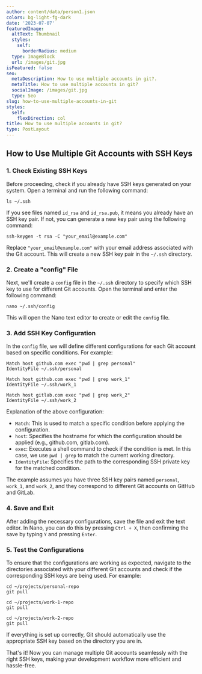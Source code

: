 ```yaml
---
author: content/data/person1.json
colors: bg-light-fg-dark
date: '2023-07-07'
featuredImage:
  altText: Thumbnail
  styles:
    self:
      borderRadius: medium
  type: ImageBlock
  url: /images/git.jpg
isFeatured: false
seo:
  metaDescription: How to use multiple accounts in git?.
  metaTitle: How to use multiple accounts in git?
  socialImage: /images/git.jpg
  type: Seo
slug: how-to-use-multiple-accounts-in-git
styles:
  self:
    flexDirection: col
title: How to use multiple accounts in git?
type: PostLayout
---
```


## How to Use Multiple Git Accounts with SSH Keys

### 1. Check Existing SSH Keys

Before proceeding, check if you already have SSH keys generated on your system. Open a terminal and run the following command:

`ls ~/.ssh` 

If you see files named `id_rsa` and `id_rsa.pub`, it means you already have an SSH key pair. If not, you can generate a new key pair using the following command:

`ssh-keygen -t rsa -C "your_email@example.com"` 

Replace `"your_email@example.com"` with your email address associated with the Git account. This will create a new SSH key pair in the `~/.ssh` directory.

### 2. Create a "config" File

Next, we'll create a `config` file in the `~/.ssh` directory to specify which SSH key to use for different Git accounts. Open the terminal and enter the following command:

`nano ~/.ssh/config` 

This will open the Nano text editor to create or edit the `config` file.

### 3. Add SSH Key Configuration

In the `config` file, we will define different configurations for each Git account based on specific conditions. For example:
```
Match host github.com exec "pwd | grep personal"
IdentityFile ~/.ssh/personal

Match host github.com exec "pwd | grep work_1"
IdentityFile ~/.ssh/work_1

Match host gitlab.com exec "pwd | grep work_2"
IdentityFile ~/.ssh/work_2
``` 

Explanation of the above configuration:

-   `Match`: This is used to match a specific condition before applying the configuration.
-   `host`: Specifies the hostname for which the configuration should be applied (e.g., github.com, gitlab.com).
-   `exec`: Executes a shell command to check if the condition is met. In this case, we use `pwd | grep` to match the current working directory.
-   `IdentityFile`: Specifies the path to the corresponding SSH private key for the matched condition.

The example assumes you have three SSH key pairs named `personal`, `work_1`, and `work_2`, and they correspond to different Git accounts on GitHub and GitLab.

### 4. Save and Exit

After adding the necessary configurations, save the file and exit the text editor. In Nano, you can do this by pressing `Ctrl + X`, then confirming the save by typing `Y` and pressing `Enter`.

### 5. Test the Configurations

To ensure that the configurations are working as expected, navigate to the directories associated with your different Git accounts and check if the corresponding SSH keys are being used. For example:

```
cd ~/projects/personal-repo
git pull

cd ~/projects/work-1-repo
git pull

cd ~/projects/work-2-repo
git pull
```

If everything is set up correctly, Git should automatically use the appropriate SSH key based on the directory you are in.

That's it! Now you can manage multiple Git accounts seamlessly with the right SSH keys, making your development workflow more efficient and hassle-free.
